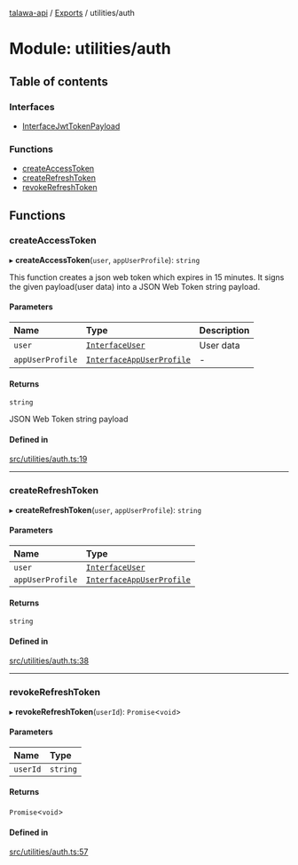 [talawa-api](../README.md) / [Exports](../modules.md) / utilities/auth

# Module: utilities/auth

## Table of contents

### Interfaces

- [InterfaceJwtTokenPayload](../interfaces/utilities_auth.InterfaceJwtTokenPayload.md)

### Functions

- [createAccessToken](utilities_auth.md#createaccesstoken)
- [createRefreshToken](utilities_auth.md#createrefreshtoken)
- [revokeRefreshToken](utilities_auth.md#revokerefreshtoken)

## Functions

### createAccessToken

▸ **createAccessToken**(`user`, `appUserProfile`): `string`

This function creates a json web token which expires in 15 minutes.
It signs the given payload(user data) into a JSON Web Token string payload.

#### Parameters

| Name | Type | Description |
| :------ | :------ | :------ |
| `user` | [`InterfaceUser`](../interfaces/models_User.InterfaceUser.md) | User data |
| `appUserProfile` | [`InterfaceAppUserProfile`](../interfaces/models_AppUserProfile.InterfaceAppUserProfile.md) | - |

#### Returns

`string`

JSON Web Token string payload

#### Defined in

[src/utilities/auth.ts:19](https://github.com/PalisadoesFoundation/talawa-api/blob/636e51c/src/utilities/auth.ts#L19)

___

### createRefreshToken

▸ **createRefreshToken**(`user`, `appUserProfile`): `string`

#### Parameters

| Name | Type |
| :------ | :------ |
| `user` | [`InterfaceUser`](../interfaces/models_User.InterfaceUser.md) |
| `appUserProfile` | [`InterfaceAppUserProfile`](../interfaces/models_AppUserProfile.InterfaceAppUserProfile.md) |

#### Returns

`string`

#### Defined in

[src/utilities/auth.ts:38](https://github.com/PalisadoesFoundation/talawa-api/blob/636e51c/src/utilities/auth.ts#L38)

___

### revokeRefreshToken

▸ **revokeRefreshToken**(`userId`): `Promise`\<`void`\>

#### Parameters

| Name | Type |
| :------ | :------ |
| `userId` | `string` |

#### Returns

`Promise`\<`void`\>

#### Defined in

[src/utilities/auth.ts:57](https://github.com/PalisadoesFoundation/talawa-api/blob/636e51c/src/utilities/auth.ts#L57)
